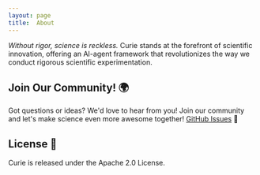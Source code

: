 ```yaml
---
layout: page
title:  About
---
```


*Without rigor, science is reckless.*
Curie stands at the forefront of scientific innovation, offering an AI-agent framework that revolutionizes the way we conduct rigorous scientific experimentation.

## Join Our Community! 🌍

Got questions or ideas? We'd love to hear from you! Join our community and let's make science even more awesome together! [GitHub Issues](https://github.com/Just-Curieous/curie/issues) 💬

## License 📜

Curie is released under the Apache 2.0 License.